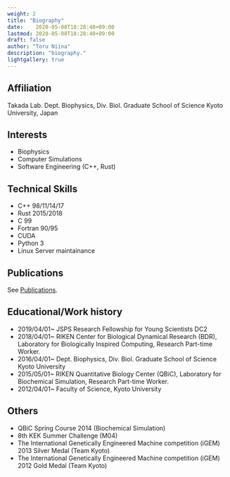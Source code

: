 ```yaml
---
weight: 2
title: "Biography"
date:    2020-05-08T18:28:40+09:00
lastmod: 2020-05-08T18:28:40+09:00
draft: false
author: "Toru Niina"
description: "biography."
lightgallery: true
---
```


## Affiliation

Takada Lab.
Dept. Biophysics, Div. Biol.
Graduate School of Science
Kyoto University, Japan

## Interests

- Biophysics
- Computer Simulations
- Software Engineering (C++, Rust)

## Technical Skills

- C++ 98/11/14/17
- Rust 2015/2018
- C 99
- Fortran 90/95
- CUDA
- Python 3
- Linux Server maintainance

## Publications

See [Publications](/publications).

## Educational/Work history

- 2019/04/01~ JSPS Research Fellowship for Young Scientists DC2
- 2018/04/01~ RIKEN Center for Biological Dynamical Research (BDR), Laboratory for Biologically Inspired Computing, Research Part-time Worker.
- 2016/04/01~ Dept. Biophysics, Div. Biol. Graduate School of Science Kyoto University
- 2015/05/01~ RIKEN Quantitative Biology Center (QBiC), Laboratory for Biochemical Simulation, Research Part-time Worker.
- 2012/04/01~ Faculty of Science, Kyoto University

## Others

- QBiC Spring Course 2014 (Biochemical Simulation)
- 8th KEK Summer Challenge (M04)
- The International Genetically Engineered Machine competition (iGEM) 2013 Silver Medal (Team Kyoto)
- The International Genetically Engineered Machine competition (iGEM) 2012 Gold Medal (Team Kyoto)
